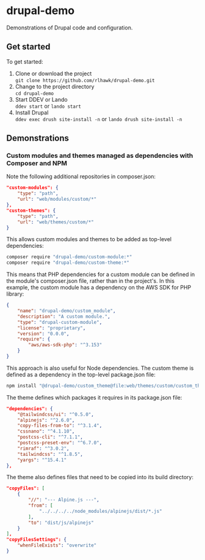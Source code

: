 # drupal-demo

Demonstrations of Drupal code and configuration.

## Get started

To get started:

1. Clone or download the project \
   `git clone https://github.com/rlhawk/drupal-demo.git`
2. Change to the project directory \
   `cd drupal-demo`
3. Start DDEV or Lando \
   `ddev start` or `lando start`
4. Install Drupal \
   `ddev exec drush site-install -n` or `lando drush site-install -n`

## Demonstrations

### Custom modules and themes managed as dependencies with Composer and NPM

Note the following additional repositories in composer.json:

```json
"custom-modules": {
    "type": "path",
    "url": "web/modules/custom/*"
},
"custom-themes": {
    "type": "path",
    "url": "web/themes/custom/*"
}
```

This allows custom modules and themes to be added as top-level dependencies:

```bash
composer require "drupal-demo/custom-module:*"
composer require "drupal-demo/custom-theme:*"
```

This means that PHP dependencies for a custom module can be defined in the module's composer.json file, rather than in the project's. In this example, the custom module has a dependency on the AWS SDK for PHP library:

```json
{
    "name": "drupal-demo/custom_module",
    "description": "A custom module.",
    "type": "drupal-custom-module",
    "license": "proprietary",
    "version": "0.0.0",
    "require": {
        "aws/aws-sdk-php": "^3.153"
    }
}
```

This approach is also useful for Node dependencies. The custom theme is defined as a dependency in the top-level package.json file:

```bash
npm install "@drupal-demo/custom_theme@file:web/themes/custom/custom_theme"
```

The theme defines which packages it requires in its package.json file:

```json
"dependencies": {
    "@tailwindcss/ui": "^0.5.0",
    "alpinejs": "^2.6.0",
    "copy-files-from-to": "^3.1.4",
    "cssnano": "^4.1.10",
    "postcss-cli": "^7.1.1",
    "postcss-preset-env": "^6.7.0",
    "rimraf": "^3.0.2",
    "tailwindcss": "^1.8.5",
    "yargs": "^15.4.1"
},
```

The theme also defines files that need to be copied into its build directory:

```json
"copyFiles": [
    {
        "//": "--- Alpine.js ---",
        "from": [
            "../../../../node_modules/alpinejs/dist/*.js"
        ],
        "to": "dist/js/alpinejs"
    }
],
"copyFilesSettings": {
    "whenFileExists": "overwrite"
}
```
